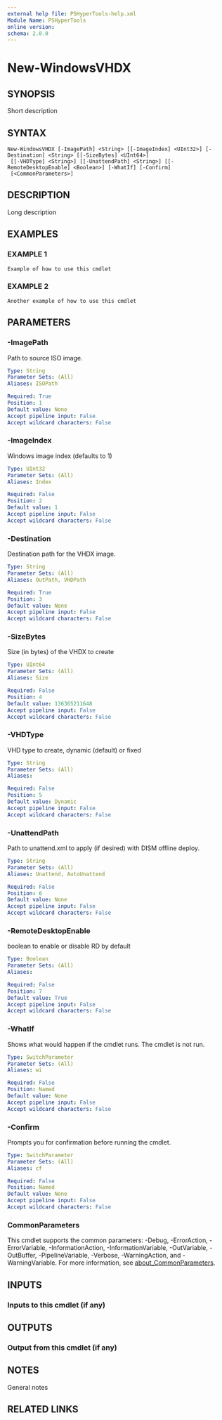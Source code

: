 ```yaml
---
external help file: PSHyperTools-help.xml
Module Name: PSHyperTools
online version:
schema: 2.0.0
---
```


# New-WindowsVHDX

## SYNOPSIS
Short description

## SYNTAX

```
New-WindowsVHDX [-ImagePath] <String> [[-ImageIndex] <UInt32>] [-Destination] <String> [[-SizeBytes] <UInt64>]
 [[-VHDType] <String>] [[-UnattendPath] <String>] [[-RemoteDesktopEnable] <Boolean>] [-WhatIf] [-Confirm]
 [<CommonParameters>]
```

## DESCRIPTION
Long description

## EXAMPLES

### EXAMPLE 1
```
Example of how to use this cmdlet
```

### EXAMPLE 2
```
Another example of how to use this cmdlet
```

## PARAMETERS

### -ImagePath
Path to source ISO image.

```yaml
Type: String
Parameter Sets: (All)
Aliases: ISOPath

Required: True
Position: 1
Default value: None
Accept pipeline input: False
Accept wildcard characters: False
```

### -ImageIndex
Windows image index (defaults to 1)

```yaml
Type: UInt32
Parameter Sets: (All)
Aliases: Index

Required: False
Position: 2
Default value: 1
Accept pipeline input: False
Accept wildcard characters: False
```

### -Destination
Destination path for the VHDX image.

```yaml
Type: String
Parameter Sets: (All)
Aliases: OutPath, VHDPath

Required: True
Position: 3
Default value: None
Accept pipeline input: False
Accept wildcard characters: False
```

### -SizeBytes
Size (in bytes) of the VHDX to create

```yaml
Type: UInt64
Parameter Sets: (All)
Aliases: Size

Required: False
Position: 4
Default value: 136365211648
Accept pipeline input: False
Accept wildcard characters: False
```

### -VHDType
VHD type to create, dynamic (default) or fixed

```yaml
Type: String
Parameter Sets: (All)
Aliases:

Required: False
Position: 5
Default value: Dynamic
Accept pipeline input: False
Accept wildcard characters: False
```

### -UnattendPath
Path to unattend.xml to apply (if desired) with DISM offline deploy.

```yaml
Type: String
Parameter Sets: (All)
Aliases: Unattend, AutoUnattend

Required: False
Position: 6
Default value: None
Accept pipeline input: False
Accept wildcard characters: False
```

### -RemoteDesktopEnable
boolean to enable or disable RD by default

```yaml
Type: Boolean
Parameter Sets: (All)
Aliases:

Required: False
Position: 7
Default value: True
Accept pipeline input: False
Accept wildcard characters: False
```

### -WhatIf
Shows what would happen if the cmdlet runs.
The cmdlet is not run.

```yaml
Type: SwitchParameter
Parameter Sets: (All)
Aliases: wi

Required: False
Position: Named
Default value: None
Accept pipeline input: False
Accept wildcard characters: False
```

### -Confirm
Prompts you for confirmation before running the cmdlet.

```yaml
Type: SwitchParameter
Parameter Sets: (All)
Aliases: cf

Required: False
Position: Named
Default value: None
Accept pipeline input: False
Accept wildcard characters: False
```

### CommonParameters
This cmdlet supports the common parameters: -Debug, -ErrorAction, -ErrorVariable, -InformationAction, -InformationVariable, -OutVariable, -OutBuffer, -PipelineVariable, -Verbose, -WarningAction, and -WarningVariable. For more information, see [about_CommonParameters](http://go.microsoft.com/fwlink/?LinkID=113216).

## INPUTS

### Inputs to this cmdlet (if any)
## OUTPUTS

### Output from this cmdlet (if any)
## NOTES
General notes

## RELATED LINKS
